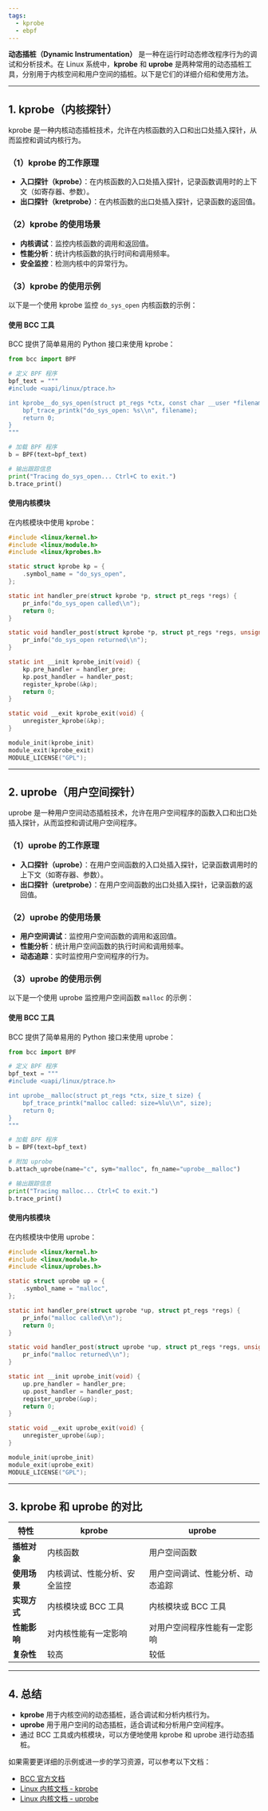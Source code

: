 ```yaml
---
tags:
  - kprobe
  - ebpf
---
```

**动态插桩（Dynamic Instrumentation）** 是一种在运行时动态修改程序行为的调试和分析技术。在 Linux 系统中，**kprobe** 和 **uprobe** 是两种常用的动态插桩工具，分别用于内核空间和用户空间的插桩。以下是它们的详细介绍和使用方法。

---

## 1. **kprobe（内核探针）**
kprobe 是一种内核动态插桩技术，允许在内核函数的入口和出口处插入探针，从而监控和调试内核行为。

### （1）**kprobe 的工作原理**
- **入口探针（kprobe）**：在内核函数的入口处插入探针，记录函数调用时的上下文（如寄存器、参数）。
- **出口探针（kretprobe）**：在内核函数的出口处插入探针，记录函数的返回值。

### （2）**kprobe 的使用场景**
- **内核调试**：监控内核函数的调用和返回值。
- **性能分析**：统计内核函数的执行时间和调用频率。
- **安全监控**：检测内核中的异常行为。

### （3）**kprobe 的使用示例**
以下是一个使用 kprobe 监控 `do_sys_open` 内核函数的示例：

#### 使用 BCC 工具
BCC 提供了简单易用的 Python 接口来使用 kprobe：
```python
from bcc import BPF

# 定义 BPF 程序
bpf_text = """
#include <uapi/linux/ptrace.h>

int kprobe__do_sys_open(struct pt_regs *ctx, const char __user *filename, int flags, umode_t mode) {
    bpf_trace_printk("do_sys_open: %s\\n", filename);
    return 0;
}
"""

# 加载 BPF 程序
b = BPF(text=bpf_text)

# 输出跟踪信息
print("Tracing do_sys_open... Ctrl+C to exit.")
b.trace_print()
```

#### 使用内核模块
在内核模块中使用 kprobe：
```c
#include <linux/kernel.h>
#include <linux/module.h>
#include <linux/kprobes.h>

static struct kprobe kp = {
    .symbol_name = "do_sys_open",
};

static int handler_pre(struct kprobe *p, struct pt_regs *regs) {
    pr_info("do_sys_open called\\n");
    return 0;
}

static void handler_post(struct kprobe *p, struct pt_regs *regs, unsigned long flags) {
    pr_info("do_sys_open returned\\n");
}

static int __init kprobe_init(void) {
    kp.pre_handler = handler_pre;
    kp.post_handler = handler_post;
    register_kprobe(&kp);
    return 0;
}

static void __exit kprobe_exit(void) {
    unregister_kprobe(&kp);
}

module_init(kprobe_init)
module_exit(kprobe_exit)
MODULE_LICENSE("GPL");
```

---

## 2. **uprobe（用户空间探针）**
uprobe 是一种用户空间动态插桩技术，允许在用户空间程序的函数入口和出口处插入探针，从而监控和调试用户空间程序。

### （1）**uprobe 的工作原理**
- **入口探针（uprobe）**：在用户空间函数的入口处插入探针，记录函数调用时的上下文（如寄存器、参数）。
- **出口探针（uretprobe）**：在用户空间函数的出口处插入探针，记录函数的返回值。

### （2）**uprobe 的使用场景**
- **用户空间调试**：监控用户空间函数的调用和返回值。
- **性能分析**：统计用户空间函数的执行时间和调用频率。
- **动态追踪**：实时监控用户空间程序的行为。

### （3）**uprobe 的使用示例**
以下是一个使用 uprobe 监控用户空间函数 `malloc` 的示例：

#### 使用 BCC 工具
BCC 提供了简单易用的 Python 接口来使用 uprobe：
```python
from bcc import BPF

# 定义 BPF 程序
bpf_text = """
#include <uapi/linux/ptrace.h>

int uprobe__malloc(struct pt_regs *ctx, size_t size) {
    bpf_trace_printk("malloc called: size=%lu\\n", size);
    return 0;
}
"""

# 加载 BPF 程序
b = BPF(text=bpf_text)

# 附加 uprobe
b.attach_uprobe(name="c", sym="malloc", fn_name="uprobe__malloc")

# 输出跟踪信息
print("Tracing malloc... Ctrl+C to exit.")
b.trace_print()
```

#### 使用内核模块
在内核模块中使用 uprobe：
```c
#include <linux/kernel.h>
#include <linux/module.h>
#include <linux/uprobes.h>

static struct uprobe up = {
    .symbol_name = "malloc",
};

static int handler_pre(struct uprobe *up, struct pt_regs *regs) {
    pr_info("malloc called\\n");
    return 0;
}

static void handler_post(struct uprobe *up, struct pt_regs *regs, unsigned long flags) {
    pr_info("malloc returned\\n");
}

static int __init uprobe_init(void) {
    up.pre_handler = handler_pre;
    up.post_handler = handler_post;
    register_uprobe(&up);
    return 0;
}

static void __exit uprobe_exit(void) {
    unregister_uprobe(&up);
}

module_init(uprobe_init)
module_exit(uprobe_exit)
MODULE_LICENSE("GPL");
```

---

## 3. **kprobe 和 uprobe 的对比**
| 特性                | kprobe                          | uprobe                          |
|---------------------|---------------------------------|---------------------------------|
| **插桩对象**         | 内核函数                        | 用户空间函数                    |
| **使用场景**         | 内核调试、性能分析、安全监控     | 用户空间调试、性能分析、动态追踪 |
| **实现方式**         | 内核模块或 BCC 工具             | 内核模块或 BCC 工具             |
| **性能影响**         | 对内核性能有一定影响            | 对用户空间程序性能有一定影响    |
| **复杂性**           | 较高                            | 较低                            |

---

## 4. **总结**
- **kprobe** 用于内核空间的动态插桩，适合调试和分析内核行为。
- **uprobe** 用于用户空间的动态插桩，适合调试和分析用户空间程序。
- 通过 BCC 工具或内核模块，可以方便地使用 kprobe 和 uprobe 进行动态插桩。

如果需要更详细的示例或进一步的学习资源，可以参考以下文档：
- [BCC 官方文档](https://github.com/iovisor/bcc)
- [Linux 内核文档 - kprobe](https://www.kernel.org/doc/html/latest/trace/kprobes.html)
- [Linux 内核文档 - uprobe](https://www.kernel.org/doc/html/latest/trace/uprobetracer.html)
